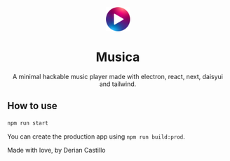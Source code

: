 <center>
  <img src="icon.png" alt= “Musica” width="55px" height="55px">
  <h1  align="center">Musica</h1>
  <p>A minimal hackable music player made with electron, react, next, daisyui and tailwind.</p>
</center>

## How to use
```bash
npm run start
```

You can create the production app using `npm run build:prod`.

Made with love, by Derian Castillo